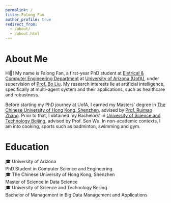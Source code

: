 ```yaml
---
permalink: /
title: Falong Fan
author_profile: true
redirect_from: 
  - /about/
  - /about.html
---
```


# About Me

Hi👋! My name is Falong Fan, a first-year PhD student at [Eletrical & Computer Engineering Department](https://ece.engineering.arizona.edu/) at [University of Arizona (UofA)](https://www.arizona.edu/), under supervision of [Prof. Bo Liu](https://ergodicmarkovian.github.io/main/). My research interests lie at artificial intelligence, specifically at multi-agent system and their applications, such as healthcare and robustness. 

Before starting my PhD journey at UofA, I earned my Masters' degree in [The Chinese University of Hong Kong, Shenzhen](https://www.cuhk.edu.cn/en), advised by [Prof. Ruimao Zhang](http://zhangruimao.site/). Prior to that, I obtained my Bachelors' in [University of Science and Technology Beijing](https://en.ustb.edu.cn/), advised by Prof. Sen Wu. In non-academic contexts, I am into cooking, sports such as badminton, swimming and gym. 

# Education
🎓 University of Arizona     
PhD Student in Computer Science and Engineering    
🎓 The Chinese University of Hong Kong, Shenzhen     
Master of Science in Data Science     
🎓 University of Science and Technology Beijing     
Bachelor of Management in Big Data Management and Applications     
